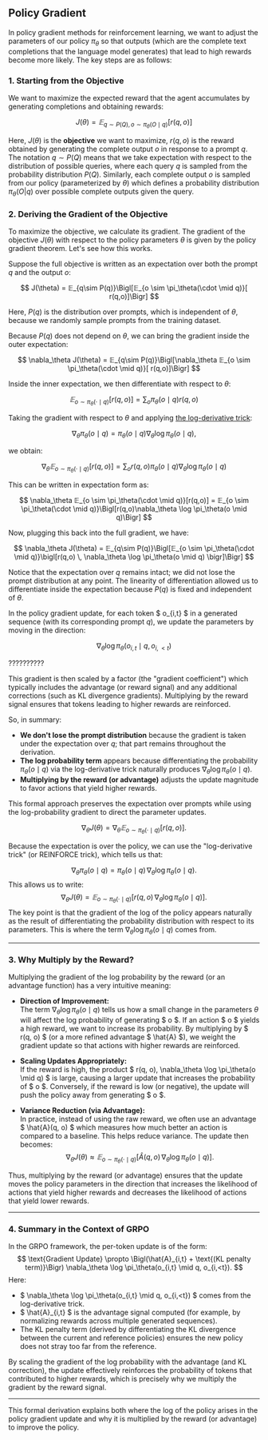 ## Policy Gradient

In policy gradient methods for reinforcement learning, we want to adjust the parameters of our policy $\pi_\theta$ so that outputs (which are the complete text completions that the language model generates) that lead to high rewards become more likely. The key steps are as follows:

### 1. Starting from the Objective

We want to maximize the expected reward that the agent accumulates by generating completions and obtaining rewards:

$$
J(\theta) = 𝔼_{q \sim P(Q), o \sim \pi_\theta(O \mid q)}[r(q, o)]
$$

Here, $J(\theta)$ is the **objective** we want to maximize, $r(q, o)$ is the reward obtained by generating the complete output $o$ in response to a prompt $q$. The notation $q \sim P(Q)$ means that we take expectation with respect to the distribution of possible queries, where each query $q$ is sampled from the probability distribution $P(Q)$. Similarly, each complete output $o$ is sampled from our policy (parameterized by $\theta$) which defines a probability distribution $\pi_\theta(O|q)$ over possible complete outputs given the query.

### 2. Deriving the Gradient of the Objective

To maximize the objective, we calculate its gradient. The gradient of the objective $J(\theta)$ with respect to the policy parameters $\theta$ is given by the policy gradient theorem. Let's see how this works.

Suppose the full objective is written as an expectation over both the prompt $q$ and the output $o$:

$$
J(\theta) = 𝔼_{q\sim P(q)}\Bigl[𝔼_{o \sim \pi_\theta(\cdot \mid q)}[ r(q,o)]\Bigr]
$$

Here, $P(q)$ is the distribution over prompts, which is independent of $\theta$, because we randomly sample prompts from the training dataset.

Because $P(q)$ does not depend on $\theta$, we can bring the gradient inside the outer expectation:

$$
\nabla_\theta J(\theta) = 𝔼_{q\sim P(q)}\Bigl[\nabla_\theta 𝔼_{o \sim \pi_\theta(\cdot \mid q)}[ r(q,o)]\Bigr]
$$

Inside the inner expectation, we then differentiate with respect to $\theta$:

$$
𝔼_{o \sim \pi_\theta(\cdot \mid q)}[r(q,o)] = \sum_{o} \pi_\theta(o \mid q)r(q,o)
$$

Taking the gradient with respect to $\theta$ and applying [the log-derivative trick](log_derivative_trick.md):

$$
\nabla_\theta \pi_\theta(o \mid q) = \pi_\theta(o \mid q) \nabla_\theta \log \pi_\theta(o \mid q),
$$

we obtain:

$$
\nabla_\theta 𝔼_{o \sim \pi_\theta(\cdot \mid q)}[ r(q,o) ] = \sum_{o} r(q,o)\pi_\theta(o \mid q)\nabla_\theta \log \pi_\theta(o \mid q)
$$

This can be written in expectation form as:

$$
\nabla_\theta 𝔼_{o \sim \pi_\theta(\cdot \mid q)}[r(q,o)] = 𝔼_{o \sim \pi_\theta(\cdot \mid q)}\Bigl[r(q,o)\nabla_\theta \log \pi_\theta(o \mid q)\Bigr]
$$

Now, plugging this back into the full gradient, we have:

$$
\nabla_\theta J(\theta) = 𝔼_{q\sim P(q)}\Bigl[𝔼_{o \sim \pi_\theta(\cdot \mid q)}\bigl[r(q,o) \, \nabla_\theta \log \pi_\theta(o \mid q) \bigr]\Bigr]
$$

Notice that the expectation over $q$ remains intact; we did not lose the prompt distribution at any point. The linearity of differentiation allowed us to differentiate inside the expectation because $P(q)$ is fixed and independent of $\theta$.

In the policy gradient update, for each token $ o_{i,t} $ in a generated sequence (with its corresponding prompt $q$), we update the parameters by moving in the direction:

$$
\nabla_\theta \log \pi_\theta(o_{i,t} \mid q, o_{i,<t})
$$

??????????

This gradient is then scaled by a factor (the "gradient coefficient") which typically includes the advantage (or reward signal) and any additional corrections (such as KL divergence gradients). Multiplying by the reward signal ensures that tokens leading to higher rewards are reinforced.

So, in summary:
- **We don't lose the prompt distribution** because the gradient is taken under the expectation over $q$; that part remains throughout the derivation.
- **The log probability term** appears because differentiating the probability $\pi_\theta(o \mid q)$ via the log-derivative trick naturally produces $\nabla_\theta \log \pi_\theta(o \mid q)$.
- **Multiplying by the reward (or advantage)** adjusts the update magnitude to favor actions that yield higher rewards.

This formal approach preserves the expectation over prompts while using the log-probability gradient to direct the parameter updates.


$$
\nabla_\theta J(\theta) = \nabla_\theta 𝔼_{o \sim \pi_\theta(\cdot \mid q)} [r(q, o)].
$$

Because the expectation is over the policy, we can use the "log-derivative trick" (or REINFORCE trick), which tells us that:

$$
\nabla_\theta \pi_\theta(o \mid q) = \pi_\theta(o \mid q)\, \nabla_\theta \log \pi_\theta(o \mid q).
$$
This allows us to write:
$$
\nabla_\theta J(\theta) = 𝔼_{o \sim \pi_\theta(\cdot \mid q)}\left[ r(q, o) \, \nabla_\theta \log \pi_\theta(o \mid q) \right].
$$
The key point is that the gradient of the log of the policy appears naturally as the result of differentiating the probability distribution with respect to its parameters. This is where the term $\nabla_\theta \log \pi_\theta(o \mid q)$ comes from.

---

### 3. Why Multiply by the Reward?

Multiplying the gradient of the log probability by the reward (or an advantage function) has a very intuitive meaning:

- **Direction of Improvement:**  
  The term $\nabla_\theta \log \pi_\theta(o \mid q)$ tells us how a small change in the parameters $\theta$ will affect the log probability of generating $ o $. If an action $ o $ yields a high reward, we want to increase its probability. By multiplying by $ r(q, o) $ (or a more refined advantage $ \hat{A} $), we weight the gradient update so that actions with higher rewards are reinforced.
  
- **Scaling Updates Appropriately:**  
  If the reward is high, the product $ r(q, o)\, \nabla_\theta \log \pi_\theta(o \mid q) $ is large, causing a larger update that increases the probability of $ o $. Conversely, if the reward is low (or negative), the update will push the policy away from generating $ o $.

- **Variance Reduction (via Advantage):**  
  In practice, instead of using the raw reward, we often use an advantage $ \hat{A}(q, o) $ which measures how much better an action is compared to a baseline. This helps reduce variance. The update then becomes:
  $$
  \nabla_\theta J(\theta) \approx 𝔼_{o \sim \pi_\theta(\cdot \mid q)}\left[ \hat{A}(q, o) \, \nabla_\theta \log \pi_\theta(o \mid q) \right].
  $$

Thus, multiplying by the reward (or advantage) ensures that the update moves the policy parameters in the direction that increases the likelihood of actions that yield higher rewards and decreases the likelihood of actions that yield lower rewards.

---

### 4. Summary in the Context of GRPO

In the GRPO framework, the per-token update is of the form:
$$
\text{Gradient Update} \propto \Bigl(\hat{A}_{i,t} + \text{(KL penalty term)}\Bigr) \nabla_\theta \log \pi_\theta(o_{i,t} \mid q, o_{i,<t}).
$$
Here:
- $ \nabla_\theta \log \pi_\theta(o_{i,t} \mid q, o_{i,<t}) $ comes from the log-derivative trick.
- $ \hat{A}_{i,t} $ is the advantage signal computed (for example, by normalizing rewards across multiple generated sequences).
- The KL penalty term (derived by differentiating the KL divergence between the current and reference policies) ensures the new policy does not stray too far from the reference.

By scaling the gradient of the log probability with the advantage (and KL correction), the update effectively reinforces the probability of tokens that contributed to higher rewards, which is precisely why we multiply the gradient by the reward signal.

---

This formal derivation explains both where the log of the policy arises in the policy gradient update and why it is multiplied by the reward (or advantage) to improve the policy.
